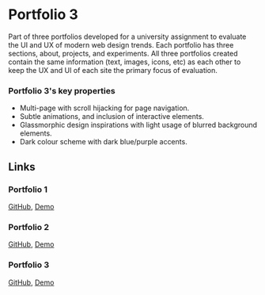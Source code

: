 # Portfolio 3

Part of three portfolios developed for a university assignment to evaluate the UI and UX of modern web design trends. Each portfolio has three sections, about, projects, and experiments. All three portfolios created contain the same information (text, images, icons, etc) as each other to keep the UX and UI of each site the primary focus of evaluation.

### Portfolio 3's key properties

- Multi-page with scroll hijacking for page navigation.
- Subtle animations, and inclusion of interactive elements.
- Glassmorphic design inspirations with light usage of blurred background elements.
- Dark colour scheme with dark blue/purple accents.

## Links
### Portfolio 1
[GitHub](https://github.com/REAZN/portfolio),
[Demo](https://portfolio1.reazn.me/)

### Portfolio 2
[GitHub](https://github.com/REAZN/portfolio2),
[Demo](https://portfolio2.reazn.me/)

### Portfolio 3
[GitHub](https://github.com/REAZN/portfolio3),
[Demo](https://portfolio3.reazn.me/)
